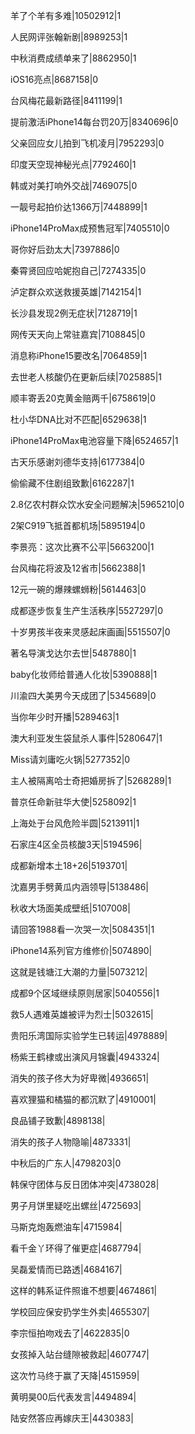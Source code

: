 羊了个羊有多难|10502912|1

人民网评张翰新剧|8989253|1

中秋消费成绩单来了|8862950|1

iOS16亮点|8687158|0

台风梅花最新路径|8411199|1

提前激活iPhone14每台罚20万|8340696|0

父亲回应女儿拍到飞机凌月|7952293|0

印度天空现神秘光点|7792460|1

韩或对美打响外交战|7469075|0

一靓号起拍价达1366万|7448899|1

iPhone14ProMax成预售冠军|7405510|0

哥你好后劲太大|7397886|0

秦霄贤回应哈妮抱自己|7274335|0

泸定群众欢送救援英雄|7142154|1

长沙县发现2例无症状|7128719|1

网传天天向上常驻嘉宾|7108845|0

消息称iPhone15要改名|7064859|1

去世老人核酸仍在更新后续|7025885|1

顺丰寄丢20克黄金赔两千|6758619|0

杜小华DNA比对不匹配|6529638|1

iPhone14ProMax电池容量下降|6524657|1

古天乐感谢刘德华支持|6177384|0

偷偷藏不住剧组致歉|6162287|1

2.8亿农村群众饮水安全问题解决|5965210|0

2架C919飞抵首都机场|5895194|0

李景亮：这次比赛不公平|5663200|1

台风梅花将波及12省市|5662388|1

12元一碗的爆辣螺蛳粉|5614463|0

成都逐步恢复生产生活秩序|5527297|0

十岁男孩半夜来灵感起床画画|5515507|0

著名导演戈达尔去世|5487880|1

baby化妆师给普通人化妆|5390888|1

川渝四大美男今天成团了|5345689|0

当你年少时开播|5289463|1

澳大利亚发生袋鼠杀人事件|5280647|1

Miss请刘庸吃火锅|5277352|0

主人被隔离哈士奇把婚房拆了|5268289|1

普京任命新驻华大使|5258092|1

上海处于台风危险半圆|5213911|1

石家庄4区全员核酸3天|5194596|

成都新增本土18+26|5193701|

沈嘉男手劈黄瓜内涵领导|5138486|

秋收大场面美成壁纸|5107008|

请回答1988看一次哭一次|5084351|1

iPhone14系列官方维修价|5074890|

这就是钱塘江大潮的力量|5073212|

成都9个区域继续原则居家|5040556|1

救5人遇难英雄被评为烈士|5032615|

贵阳乐湾国际实验学生已转运|4978889|

杨紫王鹤棣或出演风月锦囊|4943324|

消失的孩子佟大为好卑微|4936651|

喜欢狸猫和橘猫的都沉默了|4910001|

良品铺子致歉|4898138|

消失的孩子人物隐喻|4873331|

中秋后的广东人|4798203|0

韩保守团体与反日团体冲突|4738028|

男子月饼里疑吃出螺丝|4725693|

马斯克炮轰燃油车|4715984|

看千金丫环得了催更症|4687794|

吴磊爱情而已路透|4684167|

这样的韩系证件照谁不想要|4674861|

学校回应保安扔学生外卖|4655307|

李宗恒拍吻戏去了|4622835|0

女孩掉入站台缝隙被救起|4607747|

这次竹马终于赢了天降|4515959|

黄明昊00后代表发言|4494894|

陆安然答应再嫁庆王|4430383|


